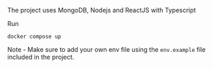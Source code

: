 The project uses MongoDB, Nodejs and ReactJS with Typescript

Run 
```
docker compose up
```
Note - Make sure to add your own env file using the `env.example` file included in the project.